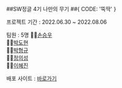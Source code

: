 ##SW정글 4기 나만의 무기
##{ CODE: '뚝딱' }

프로젝트 기간 : 2022.06.30 ~ 2022.08.06

팀원 : 5명
👨‍💻[손승우](https://github.com/Son0-0) <br/>
👨‍💻[박도현](https://github.com/dd0114) <br/>
👨‍💻[박형규](https://github.com/park-hg) <br/>
👨‍💻[정의성](https://github.com/EilLagerTodd) <br/>
👩‍💻[이혜진](https://github.com/annie1229) <br/>

배포 사이트 : [바로가기](https://bluefrog-six.vercel.app/)



